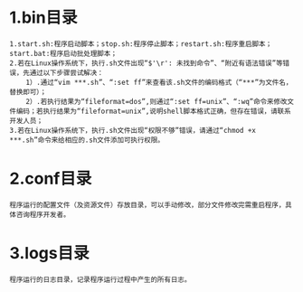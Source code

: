 # 1.bin目录
    1.start.sh:程序启动脚本；stop.sh:程序停止脚本；restart.sh:程序重启脚本；start.bat:程序启动批处理脚本；
    2.若在Linux操作系统下，执行.sh文件出现“$'\r': 未找到命令”、“附近有语法错误”等错误，先通过以下步骤尝试解决：
        1）.通过“vim ***.sh”、“:set ff”来查看该.sh文件的编码格式（“***”为文件名，替换即可）；
        2）.若执行结果为“fileformat=dos”,则通过“:set ff=unix”、“:wq”命令来修改文件编码；若执行结果为“fileformat=unix”,说明shell脚本格式正确，但存在错误，请联系开发人员；
    3.若在Linux操作系统下，执行.sh文件出现“权限不够”错误，请通过“chmod +x ***.sh”命令来给相应的.sh文件添加可执行权限。
# 2.conf目录
    程序运行的配置文件（及资源文件）存放目录，可以手动修改，部分文件修改完需重启程序，具体咨询程序开发者。
# 3.logs目录
    程序运行的日志目录，记录程序运行过程中产生的所有日志。
